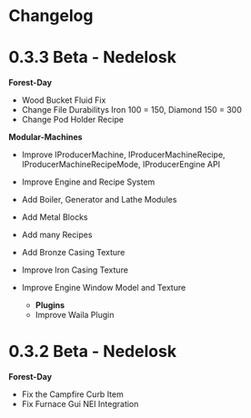 # Changelog

# 0.3.3 Beta - Nedelosk
**Forest-Day**
- Wood Bucket Fluid Fix
- Change File Durabilitys Iron 100 = 150, Diamond 150 = 300
- Change Pod Holder Recipe

**Modular-Machines**
- Improve IProducerMachine, IProducerMachineRecipe, IProducerMachineRecipeMode, IProducerEngine API
- Improve Engine and Recipe System
- Add Boiler, Generator and Lathe Modules
- Add Metal Blocks
- Add many Recipes
- Add Bronze Casing Texture
- Improve Iron Casing Texture
- Improve Engine Window Model and Texture

  - **Plugins**
  - Improve Waila Plugin

# 0.3.2 Beta - Nedelosk

**Forest-Day**
- Fix the Campfire Curb Item 
- Fix Furnace Gui NEI Integration


